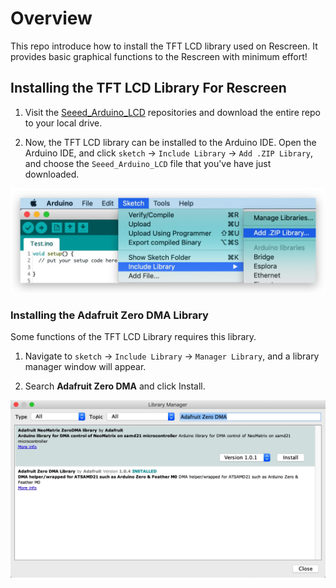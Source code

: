 # Overview

This repo introduce how to install the TFT LCD library used on Rescreen. It provides basic graphical functions to the Rescreen with minimum effort!

## Installing the TFT LCD Library For Rescreen

1. Visit the [Seeed_Arduino_LCD](https://github.com/Seeed-Studio/Seeed_Arduino_LCD/tree/compatible) repositories and download the entire repo to your local drive.

2. Now, the TFT LCD library can be installed to the Arduino IDE. Open the Arduino IDE, and click `sketch` -> `Include Library` -> `Add .ZIP Library`, and choose the `Seeed_Arduino_LCD` file that you've have just downloaded.

![InstallLibrary](https://raw.githubusercontent.com/ansonhe97/rawimages/master/img/Xnip2019-11-21_15-50-13.jpg)

### Installing the Adafruit Zero DMA Library

Some functions of the TFT LCD Library requires this library.

1. Navigate to `sketch` -> `Include Library` -> `Manager Library`, and a library manager window will appear.

2. Search **Adafruit Zero DMA** and click Install.

<div align=center><img src="https://raw.githubusercontent.com/ansonhe97/rawimages/master/img/Xnip2019-12-16_09-19-28.jpg"/></div>
